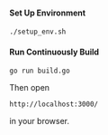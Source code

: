 #### Set Up Environment 

```
./setup_env.sh
```

#### Run Continuously Build 

```
go run build.go
```

Then open

```
http://localhost:3000/
```
in your browser.
